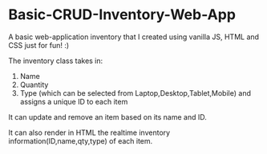 # Basic-CRUD-Inventory-Web-App
A basic web-application inventory that I created using vanilla JS, HTML and CSS just for fun! :) 

The inventory class takes in:
1. Name
2. Quantity
3. Type (which can be selected from Laptop,Desktop,Tablet,Mobile)
and assigns a unique ID to each item

It can update and remove an item based on its name and ID.

It can also render in HTML the realtime inventory information(ID,name,qty,type) of each item.
